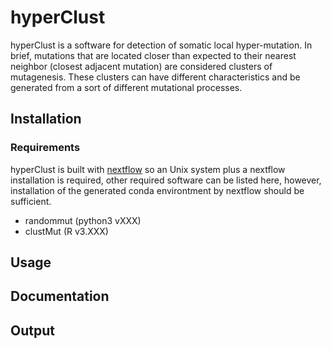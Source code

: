 # hyperClust

hyperClust is a software for detection of somatic local hyper-mutation.
In brief, mutations that are located closer than expected to their
nearest neighbor (closest adjacent mutation) are considered clusters
of mutagenesis. These clusters can have different characteristics and
be generated from a sort of different mutational processes.

## Installation

### Requirements

hyperClust is built with [nextflow](https://www.nextflow.io/) so an Unix system
plus a nextflow installation
is required, other required software can be listed here, however, installation
of the generated conda environtment by nextflow should be sufficient.

* randommut (python3 vXXX)
* clustMut (R v3.XXX)

## Usage

## Documentation

## Output
